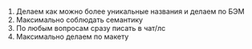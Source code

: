 1. Делаем как можно более уникальные названия и делаем по БЭМ
2. Максимально соблюдать семантику
3. По любым вопросам сразу писать в чат/лс
4. Максимально делаем по макету
